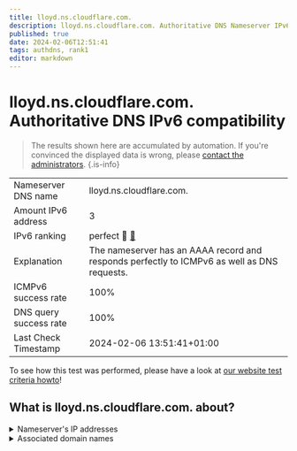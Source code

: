 ```yaml
---
title: lloyd.ns.cloudflare.com.
description: lloyd.ns.cloudflare.com. Authoritative DNS Nameserver IPv6 compatibility
published: true
date: 2024-02-06T12:51:41
tags: authdns, rank1
editor: markdown
---
```


# lloyd.ns.cloudflare.com. Authoritative DNS IPv6 compatibility

> The results shown here are accumulated by automation. If you're convinced the displayed data is wrong, please [contact the administrators](/howto/chat). 
{.is-info}




|   |   |
| - | - |
| Nameserver DNS name | lloyd.ns.cloudflare.com.
| Amount IPv6 address | 3
| IPv6 ranking | perfect :1st_place_medal: [🔗](/howto/ranking) |
| Explanation | The nameserver has an AAAA record and responds perfectly to ICMPv6 as well as DNS requests. |
| ICMPv6 success rate | 100%|
| DNS query success rate | 100% |
| Last Check Timestamp | 2024-02-06 13:51:41+01:00 |

To see how this test was performed, please have a look at [our website test criteria howto](/howto/testcriteria/authdns)!


## What is lloyd.ns.cloudflare.com. about?




<details>
<summary>Nameserver's IP addresses</summary>

2803:f800:50::6ca2:c1c5

2a06:98c1:50::ac40:21c5

2606:4700:58::adf5:3bc5

</details>



<details>
<summary>Associated domain names</summary>

www.firebirdsql.org

</details>
